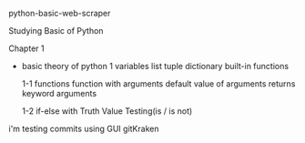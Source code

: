 python-basic-web-scraper

Studying Basic of Python

Chapter 1

- basic theory of python
  1
  variables
  list
  tuple
  dictionary
  built-in functions

  1-1
  functions
  function with arguments
  default value of arguments
  returns
  keyword arguments

  1-2
  if-else with Truth Value Testing(is / is not)

i'm testing commits using GUI gitKraken
